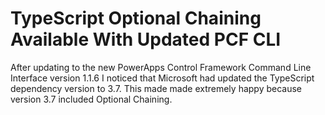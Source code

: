 
# TypeScript Optional Chaining Available With Updated PCF CLI

After updating to the new PowerApps Control Framework Command Line Interface version 1.1.6 I noticed that Microsoft had updated the TypeScript dependency version to 3.7.  This made made extremely happy because version 3.7 included Optional Chaining.  
<!--stackedit_data:
eyJoaXN0b3J5IjpbLTE1ODc1Mzc3MDIsNzMwOTk4MTE2XX0=
-->